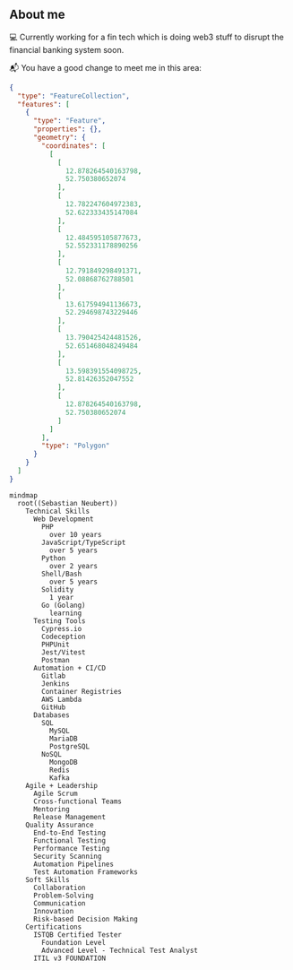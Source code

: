 ## About me

 💻 Currently working for a fin tech which is doing web3 stuff to disrupt the financial banking system soon. 

 📬 You have a good change to meet me in this area:

<!---
sebastianneubert/sebastianneubert is a ✨ special ✨ repository because its `README.md` (this file) appears on your GitHub profile.
You can click the Preview link to take a look at your changes.
--->

```geojson
{
  "type": "FeatureCollection",
  "features": [
    {
      "type": "Feature",
      "properties": {},
      "geometry": {
        "coordinates": [
          [
            [
              12.878264540163798,
              52.750380652074
            ],
            [
              12.782247604972383,
              52.622333435147084
            ],
            [
              12.484595105877673,
              52.552331178890256
            ],
            [
              12.791849298491371,
              52.08868762788501
            ],
            [
              13.617594941136673,
              52.294698743229446
            ],
            [
              13.790425424481526,
              52.651468048249484
            ],
            [
              13.598391554098725,
              52.81426352047552
            ],
            [
              12.878264540163798,
              52.750380652074
            ]
          ]
        ],
        "type": "Polygon"
      }
    }
  ]
}
```


```mermaid
mindmap
  root((Sebastian Neubert))
    Technical Skills
      Web Development
        PHP
          over 10 years
        JavaScript/TypeScript
          over 5 years
        Python
          over 2 years
        Shell/Bash
          over 5 years
        Solidity
          1 year
        Go (Golang)
          learning
      Testing Tools
        Cypress.io
        Codeception
        PHPUnit
        Jest/Vitest
        Postman
      Automation + CI/CD
        Gitlab
        Jenkins
        Container Registries
        AWS Lambda
        GitHub
      Databases
        SQL
          MySQL
          MariaDB
          PostgreSQL
        NoSQL
          MongoDB
          Redis
          Kafka
    Agile + Leadership
      Agile Scrum
      Cross-functional Teams
      Mentoring
      Release Management
    Quality Assurance
      End-to-End Testing
      Functional Testing
      Performance Testing
      Security Scanning
      Automation Pipelines
      Test Automation Frameworks
    Soft Skills
      Collaboration
      Problem-Solving
      Communication
      Innovation
      Risk-based Decision Making
    Certifications
      ISTQB Certified Tester
        Foundation Level
        Advanced Level - Technical Test Analyst
      ITIL v3 FOUNDATION
```
